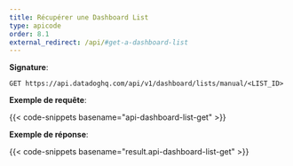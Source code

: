 ```yaml
---
title: Récupérer une Dashboard List
type: apicode
order: 8.1
external_redirect: /api/#get-a-dashboard-list
---
```


**Signature**:

`GET https://api.datadoghq.com/api/v1/dashboard/lists/manual/<LIST_ID>`

**Exemple de requête**:

{{< code-snippets basename="api-dashboard-list-get" >}}

**Exemple de réponse**:

{{< code-snippets basename="result.api-dashboard-list-get" >}}
